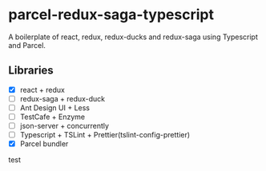 # parcel-redux-saga-typescript
A boilerplate of react, redux, redux-ducks and redux-saga using Typescript and Parcel.

## Libraries
- [x] react + redux
- [ ] redux-saga + redux-duck
- [ ] Ant Design UI + Less
- [ ] TestCafe + Enzyme
- [ ] json-server + concurrently
- [ ] Typescript + TSLint + Prettier(tslint-config-prettier)
- [x] Parcel bundler

test
